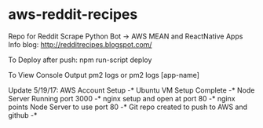 # aws-reddit-recipes

Repo for Reddit Scrape Python Bot -> AWS MEAN and ReactNative Apps
Info blog: http://redditrecipes.blogspot.com/

To Deploy after push:
npm run-script deploy

To View Console Output
pm2 logs
or 
pm2 logs [app-name]

Update 5/19/17:
AWS Account Setup -* 
Ubuntu VM Setup Complete -*
Node Server Running port 3000 -*
nginx setup and open at port 80 -*
nginx points Node Server to use port 80 -*
Git repo created to push to AWS and github -*


